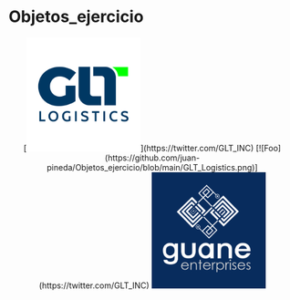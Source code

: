 # Objetos_ejercicio

<p align="center"> 
 [<img src="https://github.com/juan-pineda/Objetos_ejercicio/blob/main/GLT_Logistics.png" width="200">](https://twitter.com/GLT_INC) 
 [![Foo](https://github.com/juan-pineda/Objetos_ejercicio/blob/main/GLT_Logistics.png)](https://twitter.com/GLT_INC)
  <img src="https://github.com/juan-pineda/Objetos_ejercicio/blob/main/GUANE_Logo.png" width="200">
 </p>
 
